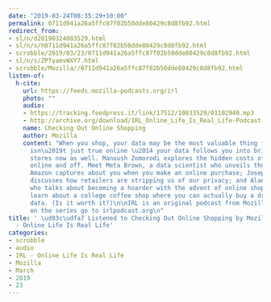 ```yaml
---
date: "2019-03-24T08:35:29+10:00"
permalink: 0711d941a26a5ffc87f02b50dde80429c8d8fb92.html
redirect_from:
- sl/n/d20190324083529.html
- sl/n/s/h0711d941a26a5ffc87f02b50dde80429c8d8fb92.html
- scrobble/2019/03/23/0711d941a26a5ffc87f02b50dde80429c8d8fb92.html
- sl/n/s/ZPTyamvWXY7.html
- scrobble/Mozilla//0711d941a26a5ffc87f02b50dde80429c8d8fb92.html
listen-of:
  h-cite:
    url: https://feeds.mozilla-podcasts.org/irl
    photo: ""
    audio:
    - https://tracking.feedpress.it/link/17512/10833529/01102940.mp3
    - http://archive.org/download/IRL_Online_Life_Is_Real_Life-Podcast-by-Mozilla/01102940.mp3
    name: Checking Out Online Shopping
    author: Mozilla
    content: "When you shop, your data may be the most valuable thing for sale. This
      isn\u2019t just true online \u2014 your data follows you into brick and mortar
      stores now as well. Manoush Zomorodi explores the hidden costs of shopping,
      online and off. Meet Meta Brown, a data scientist who unveils the information
      Amazon captures about you when you make an online purchase; Joseph Turow, who
      discusses how retailers are stripping us of our privacy; and Alana Semuels,
      who talks about becoming a hoarder with the advent of online shopping. Plus,
      learn about a college coffee shop where you can actually buy a drink with your
      data. (Is it worth it?)\n\nIRL is an original podcast from Mozilla. For more
      on the series go to irlpodcast.org\n"
title: ' \ud83c\udfa7 Listened to Checking Out Online Shopping by Mozilla From IRL
  - Online Life Is Real Life'
categories:
- scrobble
- audio
- IRL - Online Life Is Real Life
- Mozilla
- March
- 2019
- 23
---
```

